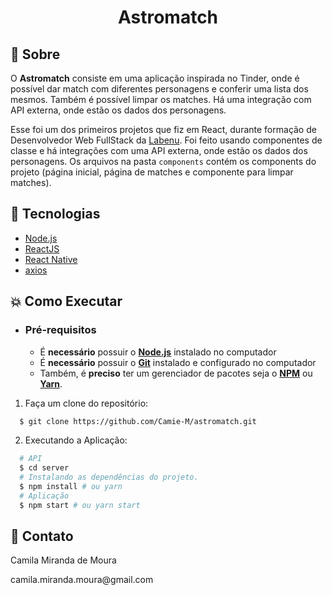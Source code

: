 <h1 align="center">
    Astromatch
</h1>

## :bookmark: Sobre

O **Astromatch** consiste em uma aplicação inspirada no Tinder, onde é possível dar match com diferentes personagens e conferir uma lista dos mesmos. Também é possível limpar os matches. Há uma integração com API externa, onde estão os dados dos personagens.

Esse foi um dos primeiros projetos que fiz em React, durante formação de Desenvolvedor Web FullStack da [Labenu](https://www.labenu.com.br/). Foi feito usando componentes de classe e há integrações com uma API externa, onde estão os dados dos personagens. Os arquivos na pasta `components` contém os components do projeto (página inicial, página de matches e componente para limpar matches).

## :rocket: Tecnologias

- [Node.js](https://nodejs.org/en/)
- [ReactJS](https://reactjs.org/)
- [React Native](http://facebook.github.io/react-native/)
- [axios](https://github.com/axios/axios)

## :boom: Como Executar

- ### **Pré-requisitos**

  - É **necessário** possuir o **[Node.js](https://nodejs.org/en/)** instalado no computador
  - É **necessário** possuir o **[Git](https://git-scm.com/)** instalado e configurado no computador
  - Também, é **preciso** ter um gerenciador de pacotes seja o **[NPM](https://www.npmjs.com/)** ou **[Yarn](https://yarnpkg.com/)**.

1. Faça um clone do repositório:

```sh
  $ git clone https://github.com/Camie-M/astromatch.git
```

2. Executando a Aplicação:

```sh
  # API
  $ cd server
  # Instalando as dependências do projeto.
  $ npm install # ou yarn
  # Aplicação
  $ npm start # ou yarn start
```

## :email: Contato

<p>Camila Miranda de Moura</p>
camila.miranda.moura@gmail.com
